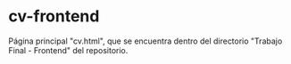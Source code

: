 # cv-frontend
Página principal "cv.html", que se encuentra dentro del directorio "Trabajo Final - Frontend" del repositorio. 
